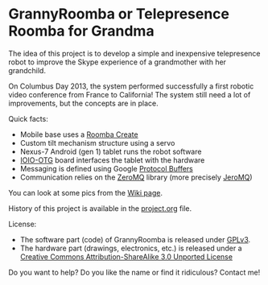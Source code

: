 GrannyRoomba or Telepresence Roomba for Grandma
===============================================

The idea of this project is to develop a simple and inexpensive telepresence robot to improve the Skype experience of a grandmother with her grandchild.

On Columbus Day 2013, the system performed successfully a first robotic video conference from France to California!
The system still need a lot of improvements, but the concepts are in place.

Quick facts:
  - Mobile base uses a [Roomba Create](http://www.irobot.com/us/learn/Educators/Create.aspx)
  - Custom tilt mechanism structure using a servo
  - Nexus-7 Android (gen 1) tablet runs the robot software
  - [IOIO-OTG](https://github.com/ytai/ioio/wiki) board interfaces the tablet with the hardware
  - Messaging is defined using Google [Protocol Buffers](https://developers.google.com/protocol-buffers/)
  - Communication relies on the [ZeroMQ](http://zeromq.org/) library (more precisely [JeroMQ](https://github.com/zeromq/jeromq))

You can look at some pics from the [Wiki page](https://github.com/flupes/GrannyRoomba/wiki/GrannyRoomba-Wiki-Home).

History of this project is available in the [project.org](https://github.com/flupes/GrannyRoomba/blob/master/project.org) file.

License:
  - The software part (code) of GrannyRoomba is released under [GPLv3](http://www.gnu.org/licenses/gpl-3.0-standalone.html).
  - The hardware part (drawings, electronics, etc.) is released under a <a rel="license"
    href="http://creativecommons.org/licenses/by-sa/3.0/deed.en_US">Creative
    Commons Attribution-ShareAlike 3.0 Unported License</a>

Do you want to help? Do you like the name or find it ridiculous? Contact me!


